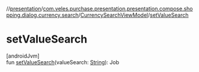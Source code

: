 //[presentation](../../../index.md)/[com.veles.purchase.presentation.presentation.compose.shopping.dialog.currency.search](../index.md)/[CurrencySearchViewModel](index.md)/[setValueSearch](set-value-search.md)

# setValueSearch

[androidJvm]\
fun [setValueSearch](set-value-search.md)(valueSearch: [String](https://kotlinlang.org/api/latest/jvm/stdlib/kotlin/-string/index.html)): Job
